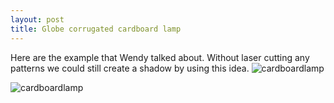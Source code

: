 ```yaml
---
layout: post
title: Globe corrugated cardboard lamp
---
```


Here are the example that Wendy talked about.
Without laser cutting any patterns we could still create a shadow by using this idea.
![cardboardlamp]({{site.baseurl}}/images/cardboardlamp.jpg)

![cardboardlamp](http://www.designrulz.com/design/2015/02/diy-20-creative-cardboard-lamp-ideas/ "globe corrugated cardboard lamp")